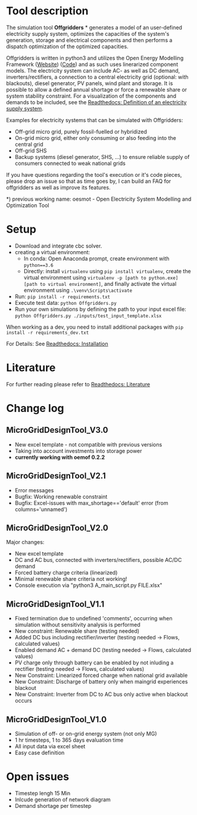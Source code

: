 # Tool description

The simulation tool **Offgridders** * generates a model of an user-defined electricity supply system, optimizes the capacities of the system's generation, storage and electrical components and then performs a dispatch optimization of the optimized capacities.
 
Offgridders is written in python3 and utilizes the Open Energy Modelling Framework ([Website](https://oemof.org/)) ([Code](https://github.com/oemof)) 
and as such uses linerarized component models. 
The electricity system can include AC- as well as DC demand, inverters/rectifiers, 
a connection to a central electricity grid (optional: with blackouts), diesel generator, 
PV panels, wind plant and storage. 
It is possible to allow a defined annual shortage or force a renewable share or system stability constraint. 
For a visualization of the components and demands to be included, 
see the [Readthedocs: Definition of an electricity supply system](https://offgridders.readthedocs.io/en/latest/Definition.html).

Examples for electricity systems that can be simulated with Offgridders: 
* Off-grid micro grid, purely fossil-fuelled or hybridized
* On-grid micro grid, either only consuming or also feeding into the central grid
* Off-grid SHS
* Backup systems (diesel generator, SHS, ...) to ensure reliable supply of consumers connected to weak national grids

If you have questions regarding the tool's execution or it's code pieces, please drop an issue so that as time goes by, I can build an FAQ for offgridders as well as improve its features.

*) previous working name: oesmot - Open Electricity System Modelling and Optimization Tool

# Setup
* Download and integrate cbc solver.
* creating a virtual environment:
    * In conda: Open Anaconda prompt, create environment with `python==3.6`
    * Directly: install `virtualenv` using `pip install virtualenv`, create the virtual environment using `virtualenv -p [path to python.exe] [path to virtual environment]`, and finally activate the virtual environment using `.\venv\Scripts\activate`
* Run: `pip install -r requirements.txt`
* Execute test data: `python Offgridders.py`
* Run your own simulations by defining the path to your input excel file: `python Offgridders.py ./inputs/test_input_template.xlsx`

When working as a dev, you need to install additional packages with `pip install -r requirements_dev.txt`

For Details: See [Readthedocs: Installation](https://offgridders.readthedocs.io/en/latest/Installation.html)

# Literature

For further reading please refer to [Readthedocs: Literature](https://offgridders.readthedocs.io/en/latest/Literature.html)

# Change log

## MicroGridDesignTool_V3.0
* New excel template - not compatible with previous versions
* Taking into account investments into storage power
* **currently working with oemof 0.2.2**

## MicroGridDesignTool_V2.1
* Error messages
* Bugfix: Working renewable constraint
* Bugfix: Excel-issues with max_shortage=='default' error (from columns='unnamed')

## MicroGridDesignTool_V2.0
Major changes:
* New excel template
* DC and AC bus, connected with inverters/rectifiers, possible AC/DC demand
* Forced battery charge criteria (linearized)
* Minimal renewable share criteria not working!
* Console execution via "python3 A_main_script.py FILE.xlsx"

## MicroGridDesignTool_V1.1
* Fixed termination due to undefined 'comments', occurring when simulation without sensitivity analysis is performed
* New constraint: Renewable share (testing needed)
* Added DC bus including rectifier/inverter (testing needed -> Flows, calculated values)
* Enabled demand AC + demand DC (testing needed -> Flows, calculated values)
* PV charge only through battery can be enabled by not inluding a rectifier (testing needed -> Flows, calculated values)
* New Constraint: Linearized forced charge when national grid available
* New Constraint: Discharge of battery only when maingrid experiences blackout
* New Constraint: Inverter from DC to AC bus only active when blackout occurs

## MicroGridDesignTool_V1.0
* Simulation of off- or on-grid energy system (not only MG)
* 1 hr timesteps, 1 to 365 days evaluation time
* All input data via excel sheet
* Easy case definition

# Open issues
* Timestep lengh 15 Min
* Inlcude generation of network diagram 
* Demand shortage per timestep
